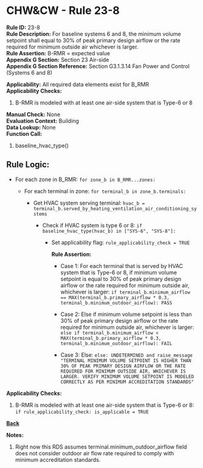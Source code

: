
# CHW&CW - Rule 23-8  

**Rule ID:** 23-8  
**Rule Description:** For baseline systems 6 and 8, the minimum volume setpoint shall equal to 30% of peak primary design airflow or the rate required for minimum outside air whichever is larger.  
**Rule Assertion:** B-RMR = expected value  
**Appendix G Section:** Section 23 Air-side  
**Appendix G Section Reference:** Section G3.1.3.14 Fan Power and Control (Systems 6 and 8)  

**Applicability:** All required data elements exist for B_RMR  
**Applicability Checks:**  

1. B-RMR is modeled with at least one air-side system that is Type-6 or 8  

**Manual Check:** None  
**Evaluation Context:** Building  
**Data Lookup:** None  
**Function Call:**  

1. baseline_hvac_type()  

## Rule Logic:  

- For each zone in B_RMR: `for zone_b in B_RMR...zones:`

  - For each terminal in zone: `for terminal_b in zone_b.terminals:`

    - Get HVAC system serving terminal: `hvac_b = terminal_b.served_by_heating_ventilation_air_conditioning_systems`
  
      - Check if HVAC system is type 6 or 8: `if baseline_hvac_type(hvac_b) in ["SYS-6", "SYS-8"]:`

        - Set applicability flag: `rule_applicability_check = TRUE`

          **Rule Assertion:**

          - Case 1: For each terminal that is served by HVAC system that is Type-6 or 8, if minimum volume setpoint is equal to 30% of peak primary design airflow or the rate required for minimum outside air, whichever is larger: `if terminal_b.minimum_airflow == MAX(terminal_b.primary_airflow * 0.3, terminal_b.minimum_outdoor_airflow): PASS`

          - Case 2: Else if minimum volume setpoint is less than 30% of peak primary design airflow or the rate required for minimum outside air, whichever is larger: `else if terminal_b.minimum_airflow < MAX(terminal_b.primary_airflow * 0.3, terminal_b.minimum_outdoor_airflow): FAIL`

          - Case 3: Else: `else: UNDETERMINED and raise_message "TERMINAL MINIMUM VOLUME SETPOINT IS HIGHER THAN 30% OF PEAK PRIMARY DESIGN AIRFLOW OR THE RATE REQUIRED FOR MINIMUM OUTSIDE AIR, WHICHEVER IS LARGER. VERIFY MINIMUM VOLUME SETPOINT IS MODELED CORRECTLY AS PER MINIMUM ACCREDITATION STANDARDS"`

**Applicability Checks:**  

1. B-RMR is modeled with at least one air-side system that is Type-6 or 8: `if rule_applicability_check: is_applicable = TRUE`

**[Back](../_toc.md)**

**Notes:**

1. Right now this RDS assumes terminal.minimum_outdoor_airflow field does not consider outdoor air flow rate required to comply with minimum accreditation standards.
